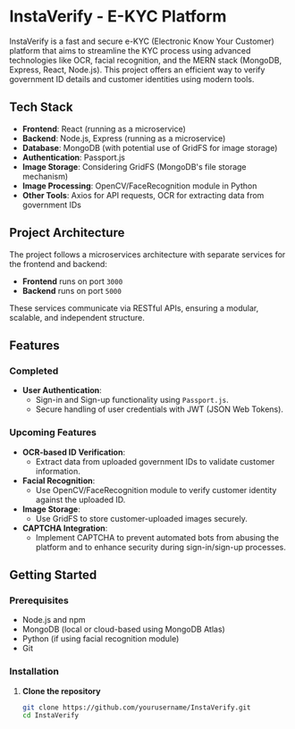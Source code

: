 # InstaVerify - E-KYC Platform

InstaVerify is a fast and secure e-KYC (Electronic Know Your Customer) platform that aims to streamline the KYC process using advanced technologies like OCR, facial recognition, and the MERN stack (MongoDB, Express, React, Node.js). This project offers an efficient way to verify government ID details and customer identities using modern tools.

## Tech Stack
- **Frontend**: React (running as a microservice)
- **Backend**: Node.js, Express (running as a microservice)
- **Database**: MongoDB (with potential use of GridFS for image storage)
- **Authentication**: Passport.js
- **Image Storage**: Considering GridFS (MongoDB's file storage mechanism)
- **Image Processing**: OpenCV/FaceRecognition module in Python
- **Other Tools**: Axios for API requests, OCR for extracting data from government IDs

## Project Architecture
The project follows a microservices architecture with separate services for the frontend and backend:
- **Frontend** runs on port `3000`
- **Backend** runs on port `5000`

These services communicate via RESTful APIs, ensuring a modular, scalable, and independent structure.

## Features

### Completed
- **User Authentication**: 
  - Sign-in and Sign-up functionality using `Passport.js`.
  - Secure handling of user credentials with JWT (JSON Web Tokens).
  
### Upcoming Features
- **OCR-based ID Verification**:
  - Extract data from uploaded government IDs to validate customer information.
- **Facial Recognition**:
  - Use OpenCV/FaceRecognition module to verify customer identity against the uploaded ID.
- **Image Storage**:
  - Use GridFS to store customer-uploaded images securely.
- **CAPTCHA Integration**:
  - Implement CAPTCHA to prevent automated bots from abusing the platform and to enhance security during sign-in/sign-up processes.

## Getting Started

### Prerequisites
- Node.js and npm
- MongoDB (local or cloud-based using MongoDB Atlas)
- Python (if using facial recognition module)
- Git

### Installation

1. **Clone the repository**
   ```bash
   git clone https://github.com/yourusername/InstaVerify.git
   cd InstaVerify
